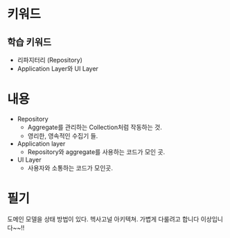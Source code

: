 # 키워드

## 학습 키워드

- 리파지터리 (Repository)
- Application Layer와 UI Layer

# 내용

- Repository
  - Aggregate를 관리하는 Collection처럼 작동하는 것.
  - 영리한, 영속적인 수집기 들.
- Application layer
  - Repository와 aggregate를 사용하는 코드가 모인 곳.
- UI Layer
  - 사용자와 소통하는 코드가 모인곳.

# 필기

도메인 모델을 상태 방법이 있다.
헥사고널 아키텍쳐. 가볍게 다룰려고 합니다 이상입니다~~!!
